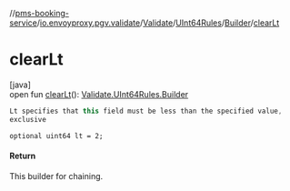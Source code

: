 //[pms-booking-service](../../../../../index.md)/[io.envoyproxy.pgv.validate](../../../index.md)/[Validate](../../index.md)/[UInt64Rules](../index.md)/[Builder](index.md)/[clearLt](clear-lt.md)

# clearLt

[java]\
open fun [clearLt](clear-lt.md)(): [Validate.UInt64Rules.Builder](index.md)

```kotlin
Lt specifies that this field must be less than the specified value,
exclusive

```
`optional uint64 lt = 2;`

#### Return

This builder for chaining.